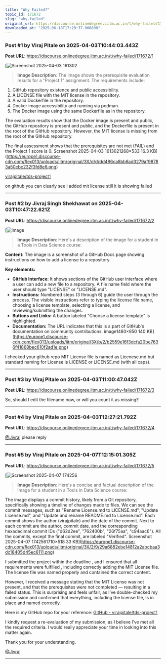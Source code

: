 ```yaml
---
title: "Why Failed?"
topic_id: 171672
slug: "why-failed"
original_url: https://discourse.onlinedegree.iitm.ac.in/t/why-failed/171672
downloaded_at: "2025-06-18T17:29:37.060808"
---
```


### Post #1 by Viraj Pitale on 2025-04-03T10:44:03.443Z
**Post URL**: https://discourse.onlinedegree.iitm.ac.in/t/why-failed/171672/1

[![Screenshot 2025-04-03 161302](https://europe1.discourse-cdn.com/flex013/uploads/iitm/original/3X/d/d/dd486ca8bb6ad3279af98783a50cbc232f3fd8e6.png)

> **Image Description**: The image shows the prerequisite evaluation results for a "Project 1" assignment. The requirements include:

1.  GitHub repository existence and public accessibility.
2.  A LICENSE file with the MIT license in the repository.
3.  A valid Dockerfile in the repository.
4.  Docker image accessibility and running via podman.
5.  The Docker image using the same Dockerfile as in the repository.

The evaluation results show that the Docker image is present and public, the GitHub repository is present and public, and the Dockerfile is present in the root of the GitHub repository. However, the MIT license is missing from the root of the GitHub repository.

The final assessment shows that the prerequisites are not met (FAIL) and the Project 1 score is 0.
Screenshot 2025-04-03 1613021268×533 16.3 KB](https://europe1.discourse-cdn.com/flex013/uploads/iitm/original/3X/d/d/dd486ca8bb6ad3279af98783a50cbc232f3fd8e6.png)

[virajpitale/tds-project1](https://github.com/virajpitale/tds-project1)

on github you can clearly see i added mit license still it is showing failed

---

### Post #2 by Jivraj Singh Shekhawat on 2025-04-03T10:47:22.621Z
**Post URL**: https://discourse.onlinedegree.iitm.ac.in/t/why-failed/171672/2

[![image](https://europe1.discourse-cdn.com/flex013/uploads/iitm/optimized/3X/b/2/b2559e16f3dcfa20be7636f41868bec610f2ad1e_2_690x442.png)

> **Image Description**: Here's a description of the image for a student in a Tools in Data Science course:

**Content:** The image is a screenshot of a GitHub Docs page showing instructions on how to add a license to a repository.

**Key elements:**

*   **GitHub Interface:** It shows sections of the GitHub user interface where a user can add a new file to a repository. A file name field where the user should type "LICENSE" or "LICENSE.md".
*   **Instructions:**  Numbered steps (3 through 6) guide the user through the process. The visible instructions refer to typing the license file name, choosing a license template, selecting a license, and reviewing/submitting the changes.
*   **Buttons and Links:** A button labeled "Choose a license template" is highlighted.
*   **Documentation:** The URL indicates that this is a part of GitHub's documentation on community contributions.
image1480×950 140 KB](https://europe1.discourse-cdn.com/flex013/uploads/iitm/original/3X/b/2/b2559e16f3dcfa20be7636f41868bec610f2ad1e.png)

I checked your github repo MIT License file is named as
Licenese.md
 but standard naming for License is LICENSE or LICENSE.md (with all caps).

---

### Post #3 by Viraj Pitale on 2025-04-03T11:00:47.042Z
**Post URL**: https://discourse.onlinedegree.iitm.ac.in/t/why-failed/171672/3

So, should I edit the filename now, or will you count it as missing?

---

### Post #4 by Viraj Pitale on 2025-04-03T12:27:21.792Z
**Post URL**: https://discourse.onlinedegree.iitm.ac.in/t/why-failed/171672/4

[@Jivraj](/u/jivraj)
 please reply

---

### Post #5 by Viraj Pitale on 2025-04-07T12:15:01.305Z
**Post URL**: https://discourse.onlinedegree.iitm.ac.in/t/why-failed/171672/5

[![Screenshot 2025-04-07 174256](https://europe1.discourse-cdn.com/flex013/uploads/iitm/optimized/3X/2/9/29a6882ebe14812a2abcbaa3dc18405d45ec6111_2_690x209.png)

> **Image Description**: Here's a concise and factual description of the image for a student in a Tools in Data Science course:

The image displays a commit history, likely from a Git repository, specifically showing a timeline of changes made to files. We can see the commit messages, such as "Rename License.md to LICENSE.md", "Update License.md", and "Update and rename README.md to License.md". Each commit shows the author (virajpitale) and the date of the commit. Next to each commit are the author, commit date, and the corresponding hexadecimal commit IDs ("d62d2ee", "762400b", "26f75aa", "c94aac6"). All the commits, except the final commit, are labeled "Verified".
Screenshot 2025-04-07 1742561710×518 33 KB](https://europe1.discourse-cdn.com/flex013/uploads/iitm/original/3X/2/9/29a6882ebe14812a2abcbaa3dc18405d45ec6111.png)

I submitted the project
within the deadline
, and I ensured that
all requirements were fulfilled
, including correctly adding the MIT License file. The license file was named properly and contained the correct content.

However, I received a message stating that the MIT License was not present, and that the prerequisites were not completed — resulting in a failed status. This is surprising and feels unfair, as I’ve double-checked my submission and confirmed that everything, including the license file, is in place and named correctly.

Here is my GitHub repo for your reference:
[GitHub - virajpitale/tds-project1](https://github.com/virajpitale/tds-project1)

I kindly request a re-evaluation of my submission, as I believe I’ve met all the required criteria. I would really appreciate your time in looking into this matter again.

Thank you for your understanding.

[@Jivraj](/u/jivraj)

---
